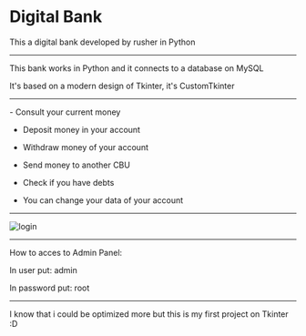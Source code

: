 # Digital Bank
This a digital bank developed by rusher in Python

<hr>

This bank works in Python and it connects to a database on MySQL

It's based on a modern design of Tkinter, it's CustomTkinter

<hr>
 - Consult your current money
 
 - Deposit money in your account
 
 - Withdraw money of your account
 
 - Send money to another CBU
 
 - Check if you have debts
 
 - You can change your data of your account
<hr>

![login](https://user-images.githubusercontent.com/105472000/215361939-fccb505c-064f-41ef-a9a1-dd258367da98.png)

<hr>

How to acces to Admin Panel:

In user put:     admin

In password put: root

<hr>

I know that i could be optimized more but this is my first project on Tkinter :D
